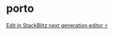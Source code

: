 # porto

[Edit in StackBlitz next generation editor ⚡️](https://stackblitz.com/~/github.com/dicey24/porto)